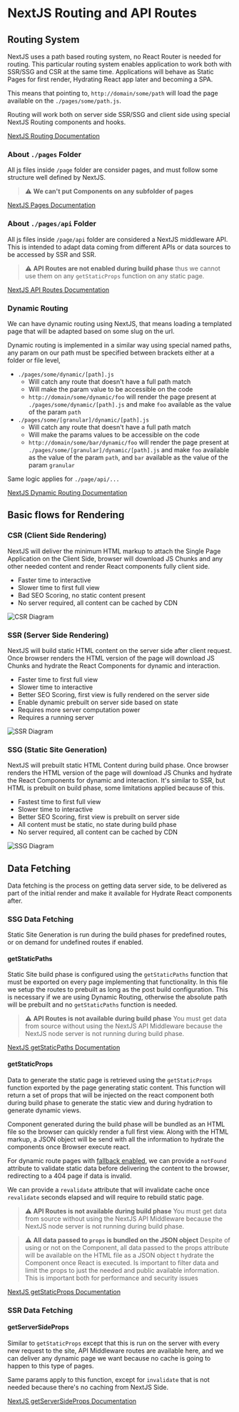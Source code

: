 # NextJS Routing and API Routes

## Routing System

NextJS uses a path based routing system, no React Router is needed for routing. This particular routing system enables application to work both with SSR/SSG and CSR at the same time. Applications will behave as Static Pages for first render, Hydrating React app later and becoming a SPA.

This means that pointing to, `http://domain/some/path` will load the page available on the `./pages/some/path.js`.

Routing will work both on server side SSR/SSG and client side using special NextJS Routing components and hooks.

[NextJS Routing Documentation](https://nextjs.org/docs/routing/introduction)

### About `./pages` Folder

All js files inside `/page` folder are consider pages, and must follow some structure well defined by NextJS.

> ⚠️ **We can't put Components on any subfolder of pages**

[NextJS Pages Documentation](https://nextjs.org/docs/basic-features/pages)

### About `./pages/api` Folder

All js files inside `/page/api` folder are considered a NextJS middleware API. This is intended to adapt data coming from different APIs or data sources to be accessed by SSR and SSR.

> ⚠️ **API Routes are not enabled during build phase** thus we cannot use them on any `getStaticProps` function on any static page.

[NextJS API Routes Documentation](https://nextjs.org/docs/api-routes/introduction)

### Dynamic Routing

We can have dynamic routing using NextJS, that means loading a templated page that will be adapted based on some slug on the url.

Dynamic routing is implemented in a similar way using special named paths, any param on our path must be specified between brackets either at a folder or file level,

- `./pages/some/dynamic/[path].js`
  - Will catch any route that doesn't have a full path match
  - Will make the param value to be accessible on the code
  - `http://domain/some/dynamic/foo` will render the page present at `./pages/some/dynamic/[path].js` and make `foo` available as the value of the param `path`
- `./pages/some/[granular]/dynamic/[path].js`
  - Will catch any route that doesn't have a full path match
  - Will make the params values to be accessible on the code
  - `http://domain/some/bar/dynamic/foo` will render the page present at `./pages/some/[granular]/dynamic/[path].js` and make `foo` available as the value of the param `path`, and `bar` available as the value of the param `granular`

Same logic applies for `./page/api/...`

[NextJS Dynamic Routing Documentation](https://nextjs.org/docs/routing/dynamic-routes)

## Basic flows for Rendering

### CSR (Client Side Rendering)

NextJS will deliver the minimum HTML markup to attach the Single Page Application on the Client Side, browser will download JS Chunks and any other needed content and render React components fully client side.

- Faster time to interactive
- Slower time to first full view
- Bad SEO Scoring, no static content present
- No server required, all content can be cached by CDN

![CSR Diagram](https://i.ibb.co/RbgWZ83/CSR.png 'CSR Diagram')

### SSR (Server Side Rendering)

NextJS will build static HTML content on the server side after client request. Once browser renders the HTML version of the page will download JS Chunks and hydrate the React Components for dynamic and interaction.

- Faster time to first full view
- Slower time to interactive
- Better SEO Scoring, first view is fully rendered on the server side
- Enable dynamic prebuilt on server side based on state
- Requires more server computation power
- Requires a running server

![SSR Diagram](https://i.ibb.co/KzwVvk8/SSR.png 'SSR Diagram')

### SSG (Static Site Generation)

NextJS will prebuilt static HTML Content during build phase. Once browser renders the HTML version of the page will download JS Chunks and hydrate the React Components for dynamic and interaction. It's similar to SSR, but HTML is prebuilt on build phase, some limitations applied because of this.

- Fastest time to first full view
- Slower time to interactive
- Better SEO Scoring, first view is prebuilt on server side
- All content must be static, no state during build phase
- No server required, all content can be cached by CDN

![SSG Diagram](https://i.ibb.co/VHwr0kR/SSG.png 'SSG Diagram')

## Data Fetching

Data fetching is the process on getting data server side, to be delivered as part of the initial render and make it available for Hydrate React components after.

### SSG Data Fetching

Static Site Generation is run during the build phases for predefined routes, or on demand for undefined routes if enabled.

#### **getStaticPaths**

Static Site build phase is configured using the `getStaticPaths` function that must be exported on every page implementing that functionality. In this file we setup the routes to prebuilt as long as the post build configuration. This is necessary if we are using Dynamic Routing, otherwise the absolute path will be prebuilt and no `getStaticPaths` function is needed.

> ⚠️ **API Routes is not available during build phase** You must get data from source without using the NextJS API Middleware because the NextJS node server is not running during build phase.

[NextJS getStaticPaths Documentation](https://nextjs.org/docs/basic-features/data-fetching#getstaticpaths-static-generation)

#### **getStaticProps**

Data to generate the static page is retrieved using the `getStaticProps` function exported by the page generating static content. This function will return a set of props that will be injected on the react component both during build phase to generate the static view and during hydration to generate dynamic views.

Component generated during the build phase will be bundled as an HTML file so the browser can quickly render a full first view. Along with the HTML markup, a JSON object will be send with all the information to hydrate the components once Browser execute react.

For dynamic route pages with [fallback enabled](https://nextjs.org/docs/basic-features/data-fetching#the-fallback-key-required), we can provide a `notFound` attribute to validate static data before delivering the content to the browser, redirecting to a 404 page if data is invalid.

We can provide a `revalidate` attribute that will invalidate cache once `revalidate` seconds elapsed and will require to rebuild static page.

> ⚠️ **API Routes is not available during build phase** You must get data from source without using the NextJS API Middleware because the NextJS node server is not running during build phase.

> ⚠️ **All data passed to `props` is bundled on the JSON object** Despite of using or not on the Component, all data passed to the props attribute will be available on the HTML file as a JSON object t hydrate the Component once React is executed. Is important to filter data and limit the props to just the needed and public available information. This is important both for performance and security issues

[NextJS getStaticProps Documentation](https://nextjs.org/docs/basic-features/data-fetching#getstaticprops-static-generation)

### SSR Data Fetching

#### **getServerSideProps**

Similar to `getStaticProps` except that this is run on the server with every new request to the site, API Middleware routes are available here, and we can deliver any dynamic page we want because no cache is going to happen to this type of pages.

Same params apply to this function, except for `invalidate` that is not needed because there's no caching from NextJS Side.

[NextJS getServerSideProps Documentation](https://nextjs.org/docs/basic-features/data-fetching#getserversideprops-server-side-rendering)
